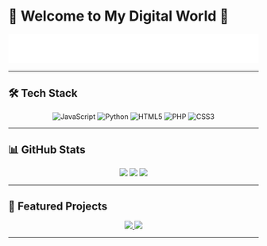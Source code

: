 # 🌸 Welcome to My Digital World 🌸

<div align="center">
  <img src="https://raw.githubusercontent.com/marvinli001/marvinli001/refs/heads/main/Typing%20SVG.svg" alt="Typing SVG" />
</div>

---

## 🛠️ Tech Stack

<div align="center">
  
  ![JavaScript](https://img.shields.io/badge/JavaScript-F7DF1E?style=for-the-badge&logo=javascript&logoColor=black)
  ![Python](https://img.shields.io/badge/Python-3776AB?style=for-the-badge&logo=python&logoColor=white)
  ![HTML5](https://img.shields.io/badge/HTML5-E34F26?style=for-the-badge&logo=html5&logoColor=white)
  ![PHP](https://img.shields.io/badge/PHP-777BB4?style=for-the-badge&logo=php&logoColor=white)
  ![CSS3](https://img.shields.io/badge/CSS3-1572B6?style=for-the-badge&logo=css3&logoColor=white)

</div>

---

## 📊 GitHub Stats

<div align="center">
  <img height="180em" src="https://github-readme-stats.vercel.app/api?username=marvinli001&show_icons=true&theme=dracula&title_color=ff69b4&icon_color=ff69b4&text_color=9f9f9f&bg_color=0d1117" />
  <img height="180em" src="https://github-readme-stats.vercel.app/api/top-langs/?username=marvinli001&layout=compact&theme=dracula&title_color=ff69b4&text_color=9f9f9f&bg_color=0d1117" />
  <img src="https://github-readme-streak-stats.herokuapp.com/?user=marvinli001&theme=dracula&stroke=ff69b4&background=0d1117" />
</div>

---

## 🌟 Featured Projects

<div align="center">
  <a href="https://github.com/marvinli001/pose-gallery">
    <img src="https://github-readme-stats.vercel.app/api/pin/?username=marvinli001&repo=pose-gallery&theme=dracula&title_color=ff69b4&text_color=9f9f9f&bg_color=0d1117" />
  </a>
  <a href="https://github.com/marvinli001/frpc-gui-client">
    <img src="https://github-readme-stats.vercel.app/api/pin/?username=marvinli001&repo=frpc-gui-client&theme=dracula&title_color=ff69b4&text_color=9f9f9f&bg_color=0d1117" />
  </a>
</div>

---
